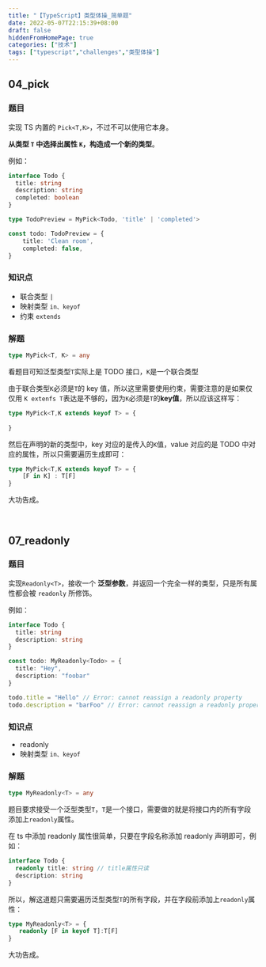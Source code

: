 ```yaml
---
title: "【TypeScript】类型体操_简单题"
date: 2022-05-07T22:15:39+08:00
draft: false
hiddenFromHomePage: true
categories: ["技术"]
tags: ["typescript","challenges","类型体操"]
---
```


## 04_pick

### 题目

实现 TS 内置的 `Pick<T,K>`，不过不可以使用它本身。

**从类型 `T` 中选择出属性 `K`，构造成一个新的类型**。

例如：

```typescript
interface Todo {
  title: string
  description: string
  completed: boolean
}

type TodoPreview = MyPick<Todo, 'title' | 'completed'>

const todo: TodoPreview = {
    title: 'Clean room',
    completed: false,
}
```

### 知识点

* 联合类型 `|`
* 映射类型 `in、keyof`
* 约束 `extends`

### 解题

```typescript
type MyPick<T, K> = any
```

看题目可知泛型类型`T`实际上是 TODO 接口，`K`是一个联合类型

由于联合类型`K`必须是`T`的 key 值，所以这里需要使用约束，需要注意的是如果仅仅用 `K extenfs T`表达是不够的，因为`K`必须是`T`的**key值**，所以应该这样写：

```typescript
type MyPick<T,K extends keyof T> = {
    
}
```

然后在声明的新的类型中，key 对应的是传入的`K`值，value 对应的是 TODO 中对应的属性，所以只需要遍历生成即可：

```typescript
type MyPick<T,K extends keyof T> = {
    [F in K] : T[F]
}
```

大功告成。

&nbsp;

## 07_readonly

### 题目

实现`Readonly<T>`，接收一个 **泛型参数**，并返回一个完全一样的类型，只是所有属性都会被 `readonly` 所修饰。

例如：

```typescript
interface Todo {
  title: string
  description: string
}

const todo: MyReadonly<Todo> = {
  title: "Hey",
  description: "foobar"
}

todo.title = "Hello" // Error: cannot reassign a readonly property
todo.description = "barFoo" // Error: cannot reassign a readonly property
```

### 知识点

* readonly
* 映射类型 `in、keyof`

### 解题

```typescript
type MyReadonly<T> = any
```

题目要求接受一个泛型类型`T`，`T`是一个接口，需要做的就是将接口内的所有字段添加上`readonly`属性。

在 ts 中添加 readonly 属性很简单，只要在字段名称添加 readonly 声明即可，例如：

```typescript
interface Todo {
  readonly title: string // title属性只读
  description: string
}
```

所以，解这道题只需要遍历泛型类型`T`的所有字段，并在字段前添加上`readonly`属性：

```typescript
type MyReadonly<T> = {
   readonly [F in keyof T]:T[F]
}
```

大功告成。

&nbsp;
